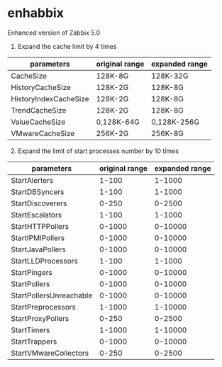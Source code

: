 # enhabbix
Enhanced version of Zabbix 5.0

1. Expand the cache limit by 4 times

parameters  | original range | expanded range
------------|----------------|----------------
CacheSize|128K-8G|128K-32G
HistoryCacheSize|128K-2G|128K-8G
HistoryIndexCacheSize|128K-2G|128K-8G
TrendCacheSize|128K-2G|128K-8G
ValueCacheSize|0,128K-64G|0,128K-256G
VMwareCacheSize|256K-2G|256K-8G

2. Expand the limit of start processes number by 10 times

parameters  | original range | expanded range
------------|----------------|----------------
StartAlerters|1-100|1-1000
StartDBSyncers|1-100|1-1000
StartDiscoverers|0-250|0-2500
StartEscalators|1-100|1-1000
StartHTTPPollers|0-1000|0-10000
StartIPMIPollers|0-1000|0-10000
StartJavaPollers|0-1000|0-10000
StartLLDProcessors|1-100|1-1000
StartPingers|0-1000|0-10000
StartPollers|0-1000|0-10000
StartPollersUnreachable|0-1000|0-10000
StartPreprocessors|1-1000|1-10000
StartProxyPollers|0-250|0-2500
StartTimers|1-1000|1-10000
StartTrappers|0-1000|0-10000
StartVMwareCollectors|0-250|0-2500
